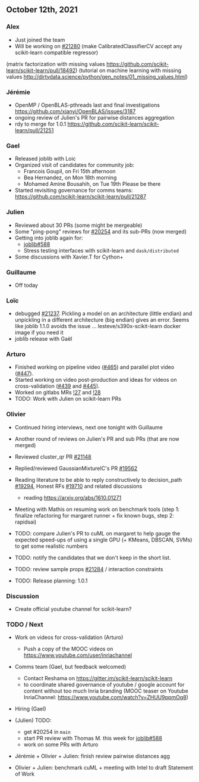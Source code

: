 ## October 12th, 2021


### Alex
- Just joined the team
- Will be working on [#21280](https://github.com/scikit-learn/scikit-learn/issues/21280) (make CalibratedClassifierCV accept any scikit-learn compatible regressor)

(matrix factorization with missing values https://github.com/scikit-learn/scikit-learn/pull/18492)
(tutorial on machine learning with missing values http://dirtydata.science/python/gen_notes/01_missing_values.html)

### Jérémie
- OpenMP / OpenBLAS-pthreads last and final investigations
  https://github.com/xianyi/OpenBLAS/issues/3187
- ongoing review of Julien's PR for pairwise distances aggregation
- rdy to merge for 1.0.1 https://github.com/scikit-learn/scikit-learn/pull/21251

### Gael

* Released joblib with Loic
* Organized visit of candidates for community job:
    * Francois Goupil, on Fri 15th afternoon
    * Bea Hernandez, on Mon 18th morning
    * Mohamed Amine Bousahih, on Tue 19th
  Please be there
* Started revisiting governance for comms teams:
  https://github.com/scikit-learn/scikit-learn/pull/21287

### Julien

 - Reviewed about 30 PRs (some might be mergeable)
 - Some "ping-pong" reviews for [#20254](https://github.com/scikit-learn/scikit-learn/pull/20254) and its sub-PRs (now merged)
 - Getting into joblib again for:
     - [joblib#588](https://github.com/joblib/joblib/pull/588)
     - Stress testing interfaces with scikit-learn and `dask/distributed`
 - Some discussions with Xavier.T for Cython+


### Guillaume

- Off today

### Loïc

- debugged [#21237](https://github.com/scikit-learn/scikit-learn/issues/21237). Pickling a model on an architecture (little endian) and unpickling in a different architecture (big endian) gives an error. Seems like joblib 1.1.0 avoids the issue ... lesteve/s390x-scikit-learn docker image if you need it
- joblib release with Gaël

### Arturo

- Finished working on pipeline video ([#465](https://github.com/INRIA/scikit-learn-mooc/issues/465)) and parallel plot video ([#447](https://github.com/INRIA/scikit-learn-mooc/issues/447)).
- Started working on video post-production and ideas for videos on cross-validation ([#439](https://github.com/INRIA/scikit-learn-mooc/issues/439) and [#445](https://github.com/INRIA/scikit-learn-mooc/issues/445)).
- Worked on gitlabs MRs [!27](https://gitlab.inria.fr/learninglab/mooc-scikit-learn/mooc-scikit-learn-coordination/-/merge_requests/27) and [!28](https://gitlab.inria.fr/learninglab/mooc-scikit-learn/mooc-scikit-learn-coordination/-/merge_requests/28)
- TODO: Work with Julien on scikit-learn PRs

### Olivier

- Continued hiring interviews, next one tonight with Guillaume
- Another round of reviews on Julien's PR and sub PRs (that are now merged)
- Reviewed cluster_qr PR [#21148](https://github.com/scikit-learn/scikit-learn/pull/21148)
- Replied/reviewed GaussianMixtureIC's PR [#19562](https://github.com/scikit-learn/scikit-learn/pull/19562)

- Reading literature to be able to reply constructively to decision_path [#19294](https://github.com/scikit-learn/scikit-learn/issues/19294), Honest RFs [#19710](https://github.com/scikit-learn/scikit-learn/issues/19710) and related discussions
    - reading https://arxiv.org/abs/1610.01271

- Meeting with Mathis on resuming work on benchmark tools (step 1: finalize refactoring for margaret runner + fix known bugs, step 2: rapidsai)

- TODO: compare Julien's PR to cuML on margaret to help gauge the expected speed-ups of using a single GPU (+ KMeans, DBSCAN, SVMs) to get some realistic numbers
- TODO: notify the candidates that we don't keep in the short list.
- TODO: review sample props [#21284](https://github.com/scikit-learn/scikit-learn/pull/21284) / interaction constraints
- TODO: Release planning: 1.0.1

### Discussion

- Create official youtube channel for scikit-learn?

### TODO / Next

- Work on videos for cross-validation (Arturo)
    - Push a copy of the MOOC videos on https://www.youtube.com/user/inriachannel
- Comms team (Gael, but feedback welcomed)
    - Contact Reshama on
       https://gitter.im/scikit-learn/scikit-learn
    - to coordinate shared governance of youtube / google account for content without too much Inria branding (MOOC teaser on Youtube InriaChannel: https://www.youtube.com/watch?v=ZHUU9ppmOq8)

- Hiring (Gael)
- (Julien) TODO:
    - get #20254 in `main`
    - start PR review with Thomas M. this week for [joblib#588](https://github.com/joblib/joblib/pull/588)
    - work on some PRs with Arturo
- Jérémie + Olivier + Julien: finish review pairwise distances agg
- Olivier + Julien: benchmark cuML + meeting with Intel to draft Statement of Work
